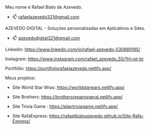 Meu nome é Rafael Biato de Azevedo.

- 📫 rafaelazevedo321@gmail.com

AZEVEDO DIGITAL - Soluções personalizadas em Aplicativos e Sites.
- 📫 azevedodigital321@gmail.com

Linkedin: https://www.linkedin.com/in/rafael-azevedo-530889195/

Instagram: https://www.instagram.com/rafael_azevedo_55/?hl=pt-br

Portifólio: https://portifoliorafaelazevedo.netlify.app/

Meus projetos:

- Site World Star Wras: https://worldstarwars.netlify.app/

- Site Brothers: https://brothersreparosgeral.netlify.app/

- Site Trivia Game : https://playtriviagame.netlify.app/

- Site RafaExpress: https://rafaelbiatoazevedo.github.io/Site-Rafa-Express/
